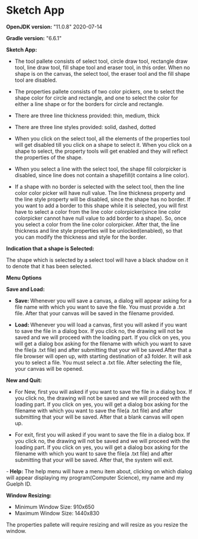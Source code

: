 # Sketch App

<b>OpenJDK version:</b> "11.0.8" 2020-07-14

<b>Gradle version:</b> "6.6.1"

<b>Sketch App:</b>

- The tool pallete consists of select tool, circle draw tool, rectangle draw tool, line draw tool, fill shape tool and eraser tool, in this order. When no shape is on the canvas, the select tool, the eraser tool and the fill shape tool are disabled.

- The properties pallete consists of two color pickers, one to select the shape color for circle and rectangle, and one to select the color for either a line shape or for the borders for circle and rectangle.

- There are three line thickness provided: thin, medium, thick

- There are three line styles provided: solid, dashed, dotted

- When you click on the select tool, all the elements of the properties tool will get disabled till you click on a shape to select it. When you click on a shape to select, the property tools will get enabled and they will reflect the properties of the shape.

- When you select a line with the select tool, the shape fill colorpicker is disabled, since line does not contain a shapefill(it contains a line color).

- If a shape with no border is selected with the select tool, then the line color color picker will have null value. The line thickness property and the line style property will be disabled, since the shape has no border. If you want to add a border to this shape while it is selected, you will first have to select a color from the line color colorpicker(since line color colorpicker cannot have null value to add border to a shape). So, once you select a color from the line color colorpicker. After that, the line thickness and line style properties will be unlocked(enabled), so that you can modify the thickness and style for the border.

<b>Indication that a shape is Selected:</b>

The shape which is selected by a select tool will have a black shadow on it to denote that it has been selected.

<b>Menu Options</b>

<b>Save and Load: </b>

- <b>Save: </b>Whenever you will save a canvas, a dialog will appear asking for a file name with which you want to save the file. You must provide a .txt file. After that your canvas will be saved in the filename provided.

- <b>Load: </b>Whenever you will load a canvas, first you will asked if you want to save the file in a dialog box. If you click no, the drawing will not be saved and we will proceed with the loading part. If you click on yes, you will get a dialog box asking for the filename with which you want to save the file(a .txt file) and after submitting that your will be saved.After that a file browser will open up, with starting destination of a3 folder. It will ask you to select a file. You must select a .txt file. After selecting the file, your canvas will be opened.

<b>New and Quit: </b>

- For New, first you will asked if you want to save the file in a dialog box. If you click no, the drawing will not be saved and we will proceed with the loading part. If you click on yes, you will get a dialog box asking for the filename with which you want to save the file(a .txt file) and after submitting that your will be saved. After that a blank canvas will open up.

- For exit, first you will asked if you want to save the file in a dialog box. If you click no, the drawing will not be saved and we will proceed with the loading part. If you click on yes, you will get a dialog box asking for the filename with which you want to save the file(a .txt file) and after submitting that your will be saved. After that, the system will exit.

-<b> Help:</b> The help menu will have a menu item about, clicking on which dialog will appear displaying my program(Computer Science), my name and my Guelph ID.

<b>Window Resizing: </b>

- Minimum Window Size: 910x650
- Maximum Window Size: 1440x830

The properties pallete will require resizing and will resize as you resize the window.
